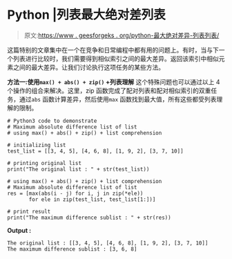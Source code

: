 # Python |列表最大绝对差列表

> 原文:[https://www . geesforgeks . org/python-最大绝对差异-列表列表/](https://www.geeksforgeeks.org/python-maximum-absolute-difference-list-of-list/)

这篇特别的文章集中在一个在竞争和日常编程中都有用的问题上。有时，当与下一个列表进行比较时，我们需要得到相似索引之间的最大差异。返回该索引中相似元素之间的最大差异。让我们讨论执行这项任务的某些方法。

**方法一:使用`max() + abs() + zip()` +列表理解**
这个特殊问题也可以通过以上 4 个操作的组合来解决。这里，zip 函数完成了配对列表和配对相似索引的双重任务，通过`abs` 函数计算差异，然后使用`max` 函数找到最大值，所有这些都受列表理解的限制。

```
# Python3 code to demonstrate
# Maximum absolute difference list of list
# using max() + abs() + zip() + list comprehension

# initializing list 
test_list = [[3, 4, 5], [4, 6, 8], [1, 9, 2], [3, 7, 10]]

# printing original list 
print("The original list : " + str(test_list))

# using max() + abs() + zip() + list comprehension
# Maximum absolute difference list of list
res = [max(abs(i - j) for i, j in zip(*ele))
       for ele in zip(test_list, test_list[1:])]

# print result
print("The maximum difference sublist : " + str(res))
```

**Output :**

```
The original list : [[3, 4, 5], [4, 6, 8], [1, 9, 2], [3, 7, 10]]
The maximum difference sublist : [3, 6, 8]

```